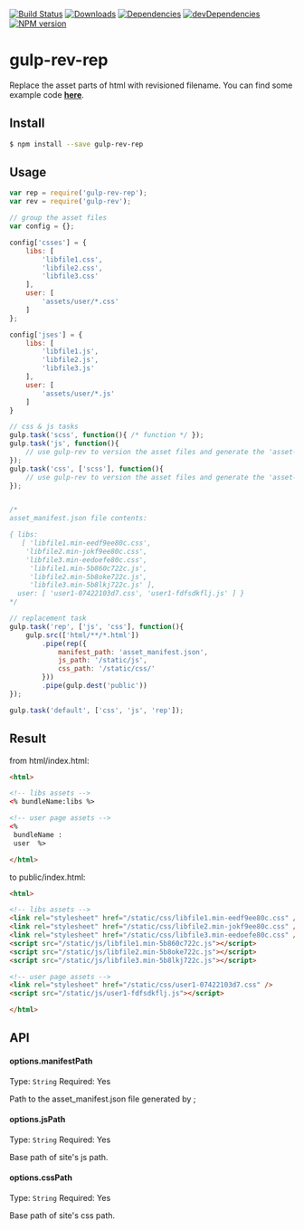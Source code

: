 [![Build Status](https://travis-ci.org/nisnaker/gulp-rev-rep.svg)](https://travis-ci.org/nisnaker/gulp-rev-rep)
[![Downloads](http://img.shields.io/npm/dm/gulp-rev-rep.svg)](https://npmjs.org/package/gulp-rev-rep)
[![Dependencies](https://david-dm.org/nisnaker/gulp-rev-rep.svg)](https://david-dm.org/nisnaker/gulp-rev-rep)
[![devDependencies](https://david-dm.org/nisnaker/gulp-rev-rep/dev-status.svg)](https://david-dm.org/nisnaker/gulp-rev-rep#info=devDependencies&view=table)
[![NPM version](https://badge.fury.io/js/gulp-rev-rep.svg)](http://badge.fury.io/js/gulp-rev-rep)

# gulp-rev-rep
Replace the asset parts of html with revisioned filename.
You can find some example code **[here](https://github.com/nisnaker/gulp-rev-rep/tree/master/demo)**.

## Install 
```sh
$ npm install --save gulp-rev-rep
```

## Usage

```js
var rep = require('gulp-rev-rep');
var rev = require('gulp-rev');

// group the asset files
var config = {};

config['csses'] = {
	libs: [
		'libfile1.css',
		'libfile2.css',
		'libfile3.css'
	],
	user: [
		'assets/user/*.css'
	]
};

config['jses'] = {
	libs: [
		'libfile1.js',
		'libfile2.js',
		'libfile3.js'
	],
	user: [
	    'assets/user/*.js'
	]
}

// css & js tasks
gulp.task('scss', function(){ /* function */ });
gulp.task('js', function(){ 
    // use gulp-rev to version the asset files and generate the 'asset-manifest.json' file
});
gulp.task('css', ['scss'], function(){
    // use gulp-rev to version the asset files and generate the 'asset-manifest.json' file
});


/*
asset_manifest.json file contents:

{ libs:
   [ 'libfile1.min-eedf9ee80c.css',
    'libfile2.min-jokf9ee80c.css',
    'libfile3.min-eedoefe80c.css',
     'libfile1.min-5b860c722c.js',
     'libfile2.min-5b8oke722c.js',
     'libfile3.min-5b8lkj722c.js' ],
  user: [ 'user1-07422103d7.css', 'user1-fdfsdkflj.js' ] }
*/

// replacement task
gulp.task('rep', ['js', 'css'], function(){
	gulp.src(['html/**/*.html'])
		.pipe(rep({
		    manifest_path: 'asset_manifest.json',
			js_path: '/static/js',
			css_path: '/static/css/'
		}))
		.pipe(gulp.dest('public'))
});

gulp.task('default', ['css', 'js', 'rep']);

```

## Result

from html/index.html:
```html
<html>

<!-- libs assets -->
<% bundleName:libs %>

<!-- user page assets -->
<% 
 bundleName :
 user  %>

</html>
```

to public/index.html:
```html
<html>

<!-- libs assets -->
<link rel="stylesheet" href="/static/css/libfile1.min-eedf9ee80c.css" />
<link rel="stylesheet" href="/static/css/libfile2.min-jokf9ee80c.css" />
<link rel="stylesheet" href="/static/css/libfile3.min-eedoefe80c.css" />
<script src="/static/js/libfile1.min-5b860c722c.js"></script>
<script src="/static/js/libfile2.min-5b8oke722c.js"></script>
<script src="/static/js/libfile3.min-5b8lkj722c.js"></script>

<!-- user page assets -->
<link rel="stylesheet" href="/static/css/user1-07422103d7.css" />
<script src="/static/js/user1-fdfsdkflj.js"></script>

</html>
```

## API


#### options.manifestPath
Type: `String`
Required: Yes

Path to the asset_manifest.json file generated by [](https://www.npmjs.com/package/gulp-asset-manifest);

#### options.jsPath
Type: `String`
Required: Yes

Base path of site's js path.

#### options.cssPath
Type: `String`
Required: Yes

Base path of site's css path.